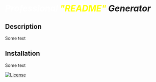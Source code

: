 # ***<span style="color:white"> Professional </span> <span style="color:yellow">"README"</span> Generator***</span>


## Description
Some text

## Installation
Some text

[![License](https://img.shields.io/badge/License-Apache_2.0-blue.svg)](https://opensource.org/licenses/Apache-2.0)
